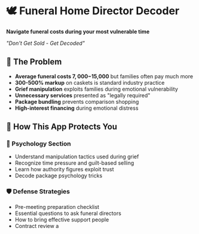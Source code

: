 # 🕊️ Funeral Home Director Decoder

**Navigate funeral costs during your most vulnerable time**

*"Don't Get Sold - Get Decoded"*

## 🚨 The Problem

- **Average funeral costs $7,000-$15,000** but families often pay much more
- **300-500% markup** on caskets is standard industry practice
- **Grief manipulation** exploits families during emotional vulnerability
- **Unnecessary services** presented as "legally required" 
- **Package bundling** prevents comparison shopping
- **High-interest financing** during emotional distress

## 💪 How This App Protects You

### **🧠 Psychology Section**
- Understand manipulation tactics used during grief
- Recognize time pressure and guilt-based selling
- Learn how authority figures exploit trust
- Decode package psychology tricks

### **🛡️ Defense Strategies** 
- Pre-meeting preparation checklist
- Essential questions to ask funeral directors
- How to bring effective support people
- Contract review a
